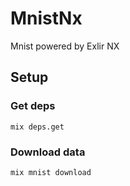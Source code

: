 # MnistNx

Mnist powered by Exlir NX

## Setup

### Get deps
`mix deps.get`

### Download data
`mix mnist download`

